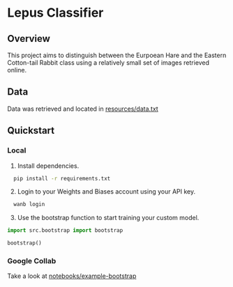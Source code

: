 # Lepus Classifier

## Overview

This project aims to distinguish between the Eurpoean Hare and the Eastern Cotton-tail Rabbit class
using a relatively small set of images retrieved online.

## Data

Data was retrieved and located in [resources/data.txt](resources/data.txt)

## Quickstart


### Local

1. Install dependencies.
```bash
  pip install -r requirements.txt
```

2. Login to your Weights and Biases account using your API key.
```bash
  wanb login
```

3. Use the bootstrap function to start training your custom model. 
```python
import src.bootstrap import bootstrap

bootstrap()
```

### Google Collab

Take a look at [notebooks/example-bootstrap](notebooks/example-bootstrap.ipynb)
